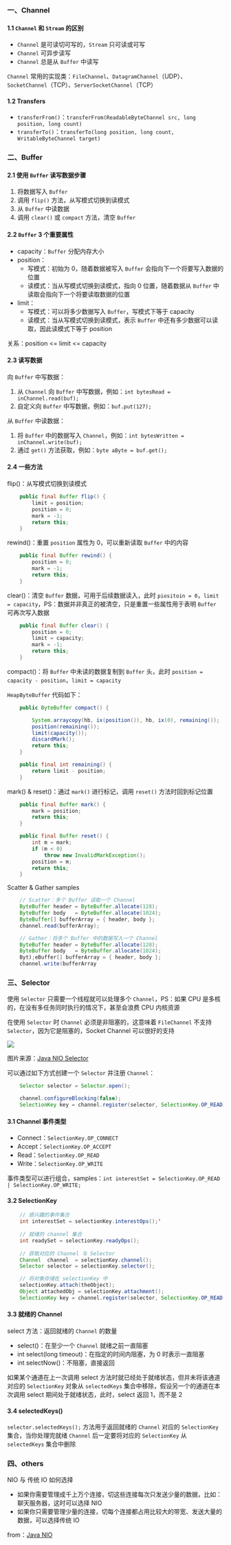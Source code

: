 ### 一、Channel

#### 1.1 `Channel` 和 `Stream` 的区别

 - `Channel` 是可读切可写的，`Stream` 只可读或可写
 - `Channel` 可异步读写
 - `Channel` 总是从 `Buffer` 中读写

`Channel` 常用的实现类：`FileChannel`、`DatagramChannel`（UDP）、`SocketChannel`（TCP）、`ServerSocketChannel`（TCP）

#### 1.2 Transfers

 - `transferFrom()`：`transferFrom(ReadableByteChannel src, long position, long count)`
 - `transferTo()`：`transferTo(long position, long count, WritableByteChannel target)`

### 二、Buffer

#### 2.1 使用 `Buffer` 读写数据步骤

 1. 将数据写入 `Buffer`
 2. 调用 `flip()` 方法，从写模式切换到读模式
 3. 从 `Buffer` 中读数据
 4. 调用 `clear()` 或 `compact` 方法，清空 `Buffer`

#### 2.2 `Buffer` 3 个重要属性

 - capacity：`Buffer` 分配内存大小
 - position：
    - 写模式：初始为 0，随着数据被写入 `Buffer` 会指向下一个将要写入数据的位置
    - 读模式：当从写模式切换到读模式，指向 0 位置，随着数据从 `Buffer` 中读取会指向下一个将要读取数据的位置
 - limit：
    - 写模式：可以将多少数据写入 `Buffer`，写模式下等于 capacity
    - 读模式：当从写模式切换到读模式，表示 `Buffer` 中还有多少数据可以读取，因此读模式下等于 position

关系：position <= limit <= capacity

#### 2.3 读写数据

向 `Buffer` 中写数据：

 1. 从 `Channel` 向 `Buffer` 中写数据，例如：`int bytesRead = inChannel.read(buf);`
 2. 自定义向 `Buffer` 中写数据，例如：`buf.put(127);`
 
从 `Buffer` 中读数据：
 1. 将 `Buffer` 中的数据写入 `Channel`，例如：`int bytesWritten = inChannel.write(buf);`
 2. 通过 `get()` 方法获取，例如：`byte aByte = buf.get(); `
 
#### 2.4 一些方法

flip()：从写模式切换到读模式

``` java
    public final Buffer flip() {
        limit = position;
        position = 0;
        mark = -1;
        return this;
    }
```

rewind()：重置 `position` 属性为 0，可以重新读取 `Buffer` 中的内容
 
``` java
    public final Buffer rewind() {
        position = 0;
        mark = -1;
        return this;
    }
```

clear()：清空 `Buffer` 数据，可用于后续数据读入，此时 `piositoin = 0`，`limit = capacity`，PS：数据并非真正的被清空，只是重置一些属性用于表明 `Buffer` 可再次写入数据

``` java
    public final Buffer clear() {
        position = 0;
        limit = capacity;
        mark = -1;
        return this;
    }
```

compact()：将 `Buffer` 中未读的数据复制到 `Buffer` 头，此时 `position = capacity - position`，`limit = capacity`

`HeapByteBuffer` 代码如下：

``` java
    public ByteBuffer compact() {

        System.arraycopy(hb, ix(position()), hb, ix(0), remaining());
        position(remaining());
        limit(capacity());
        discardMark();
        return this;
    }

    public final int remaining() {
        return limit - position;
    }
```

mark() & reset()：通过 `mark()` 进行标记，调用 `reset()` 方法时回到标记位置

``` java
    public final Buffer mark() {
        mark = position;
        return this;
    }

    public final Buffer reset() {
        int m = mark;
        if (m < 0)
            throw new InvalidMarkException();
        position = m;
        return this;
    }
```

Scatter & Gather samples

``` java
    // Scatter：多个 Buffer 读取一个 Channel
    ByteBuffer header = ByteBuffer.allocate(128);
    ByteBuffer body   = ByteBuffer.allocate(1024);
    ByteBuffer[] bufferArray = { header, body };
    channel.read(bufferArray);

    // Gather：将多个 Buffer 中的数据写入一个 Channel
    ByteBuffer header = ByteBuffer.allocate(128);
    ByteBuffer body   = ByteBuffer.allocate(1024);
    Byt);eBuffer[] bufferArray = { header, body };
    channel.write(bufferArray
```

### 三、Selector

使用 `Selector` 只需要一个线程就可以处理多个 `Channel`，PS：如果 CPU 是多核的，在没有多任务同时执行的情况下，甚至会浪费 CPU 内核资源

在使用 `Selector` 时 `Channel` 必须是非阻塞的，这意味着 `FileChannel` 不支持 `Selector`，因为它是阻塞的，Socket Channel 可以很好的支持

![](http://tutorials.jenkov.com/images/java-nio/overview-selectors.png) 

图片来源：[Java NIO Selector](http://tutorials.jenkov.com/java-nio/selectors.html)

可以通过如下方式创建一个 `Selector` 并注册 `Channel`：

``` java
    Selector selector = Selector.open();

    channel.configureBlocking(false);
    SelectionKey key = channel.register(selector, SelectionKey.OP_READ);
```

#### 3.1 Channel 事件类型
 
 - Connect：`SelectionKey.OP_CONNECT`
 - Accept：`SelectionKey.OP_ACCEPT`
 - Read：`SelectionKey.OP_READ`
 - Write：`SelectionKey.OP_WRITE`
 
事件类型可以进行组合，samples：`int interestSet = SelectionKey.OP_READ | SelectionKey.OP_WRITE;`

#### 3.2 SelectionKey

``` java
    // 感兴趣的事件集合
    int interestSet = selectionKey.interestOps();'
    
    // 就绪的 channel 集合
    int readySet = selectionKey.readyOps();
    
    // 获取对应的 Channel 与 Selector
    Channel  channel  = selectionKey.channel();
    Selector selector = selectionKey.selector();

    // 将对象存储在 selectionKey 中
    selectionKey.attach(theObject);
    Object attachedObj = selectionKey.attachment();
    SelectionKey key = channel.register(selector, SelectionKey.OP_READ, theObject);
```

#### 3.3 就绪的 Channel

select 方法：返回就绪的 `Channel` 的数量

 - select()：在至少一个 `Channel` 就绪之前一直阻塞
 - int select(long timeout)：在指定的时间内阻塞，为 0 时表示一直阻塞
 - int selectNow()：不阻塞，直接返回
 
如果某个通道在上一次调用 select 方法时就已经处于就绪状态，但并未将该通道对应的 `SelectionKey` 对象从 `selectedKeys` 集合中移除，假设另一个的通道在本次调用 select 期间处于就绪状态，此时，select 返回 1，而不是 2

#### 3.4 selectedKeys()

`selector.selectedKeys();` 方法用于返回就绪的 `Channel` 对应的 `SelectionKey` 集合，当你处理完就绪 `Channel` 后一定要将对应的 `SelectionKey` 从 `selectedKeys` 集合中删除

### 四、others

NIO 与 传统 IO 如何选择

 - 如果你需要管理成千上万个连接，切这些连接每次只发送少量的数据，比如：聊天服务器，这时可以选择 NIO
 - 如果你只需要管理少量的连接，切每个连接都占用比较大的带宽、发送大量的数据，可以选择传统 IO

from：[Java NIO](http://tutorials.jenkov.com/java-nio/buffers.html) <br>
